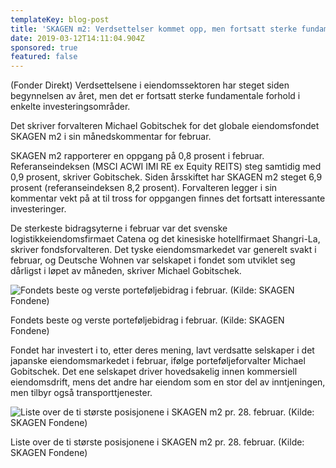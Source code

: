 ```yaml
---
templateKey: blog-post
title: 'SKAGEN m2: Verdsettelser kommet opp, men fortsatt sterke fundamentale forhold'
date: 2019-03-12T14:11:04.904Z
sponsored: true
featured: false
---
```

(Fonder Direkt) Verdsettelsene i eiendomssektoren har steget siden begynnelsen av året, men det er fortsatt sterke fundamentale forhold i enkelte investeringsområder.



Det skriver forvalteren Michael Gobitschek for det globale eiendomsfondet SKAGEN m2 i sin månedskommentar for februar.



SKAGEN m2 rapporterer en oppgang på 0,8 prosent i februar. Referanseindeksen (MSCI ACWI IMI RE ex Equity REITS) steg samtidig med 0,9 prosent, skriver Gobitschek. Siden årsskiftet har SKAGEN m2 steget 6,9 prosent (referanseindeksen 8,2 prosent). Forvalteren legger i sin kommentar vekt på at til tross for oppgangen finnes det fortsatt interessante investeringer.



De sterkeste bidragsyterne i februar var det svenske logistikkeiendomsfirmaet Catena og det kinesiske hotellfirmaet Shangri-La, skriver fondsforvalteren. Det tyske eiendomsmarkedet var generelt svakt i februar, og Deutsche Wohnen var selskapet i fondet som utviklet seg dårligst i løpet av måneden, skriver Michael Gobitschek.

![Fondets beste og verste porteføljebidrag i februar. (Kilde: SKAGEN Fondene)](/img/187.png)

<span class="image-caption">Fondets beste og verste porteføljebidrag i februar. (Kilde: SKAGEN Fondene)</span>

Fondet har investert i to, etter deres mening, lavt verdsatte selskaper i det japanske eiendomsmarkedet i februar, ifølge porteføljeforvalter Michael Gobitschek. Det ene selskapet driver hovedsakelig innen kommersiell eiendomsdrift, mens det andre har eiendom som en stor del av inntjeningen, men tilbyr også transporttjenester.

![Liste over de ti største posisjonene i SKAGEN m2 pr. 28. februar. (Kilde: SKAGEN Fondene)](/img/188.png)

<span class="image-caption">Liste over de ti største posisjonene i SKAGEN m2 pr. 28. februar. (Kilde: SKAGEN Fondene)</span>
